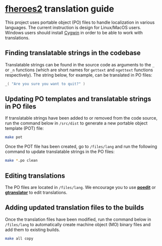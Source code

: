 # [**fheroes2**](README.md) translation guide

This project uses portable object (PO) files to handle localization in various languages. The current instruction is design for Linux/MacOS users. Windows users should install [Cygwin](https://www.cygwin.com/) in order to be able to work with translations.

## Finding translatable strings in the codebase

Translatable strings can be found in the source code as arguments to the `_` or `_n` functions (which are short names for `gettext` and `ngettext` functions respectively). The string below, for example, can be translated in PO files:

```cpp
_( "Are you sure you want to quit?" )
```

## Updating PO templates and translatable strings in PO files

If translatable strings have been added to or removed from the code source, run the command below in `/src/dist` to generate a new portable object template (POT) file:

```bash
make pot
```

Once the POT file has been created, go to `/files/lang` and run the following command to update translatable strings in the PO files:

```bash
make *.po clean
```

## Editing translations

The PO files are located in `/files/lang`. We encourage you to use [**poedit**](https://poedit.net/) or [**gtranslator**](https://wiki.gnome.org/Apps/Gtranslator) to edit translations.

## Adding updated translation files to the builds

Once the translation files have been modified, run the command below in `/files/lang` to automatically create machine object (MO) binary files and add them to existing builds.

```bash
make all copy
```
